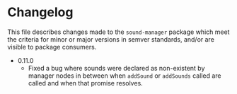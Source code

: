 # Changelog

This file describes changes made to the `sound-manager` package which meet the criteria for minor or major versions in semver standards, and/or are visible to package consumers.

* 0.11.0
  * Fixed a bug where sounds were declared as non-existent by manager nodes in between when `addSound` or `addSounds` called are called and when that promise resolves.